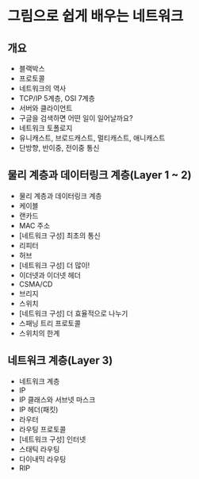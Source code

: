 # 그림으로 쉽게 배우는 네트워크

## 개요

- 블랙박스
- 프로토콜
- 네트워크의 역사
- TCP/IP 5계층, OSI 7계층
- 서버와 클라이언트
- 구글을 검색하면 어떤 일이 일어날까요?
- 네트워크 토폴로지
- 유니캐스트, 브로드캐스트, 멀티캐스트, 애니캐스트
- 단방향, 반이중, 전이중 통신

## 물리 계층과 데이터링크 계층(Layer 1 ~ 2)

- 물리 계층과 데이터링크 계층
- 케이블
- 랜카드
- MAC 주소
- [네트워크 구성] 최초의 통신
- 리피터
- 허브
- [네트워크 구성] 더 많이!
- 이더넷과 이더넷 헤더
- CSMA/CD
- 브리지
- 스위치
- [네트워크 구성] 더 효율적으로 나누기
- 스패닝 트리 프로토콜
- 스위치의 한계

## 네트워크 계층(Layer 3)

- 네트워크 계층
- IP
- IP 클래스와 서브넷 마스크
- IP 헤더(패킷)
- 라우터
- 라우팅 프로토콜
- [네트워크 구성] 인터넷
- 스태틱 라우팅
- 다이내믹 라우팅
- RIP
